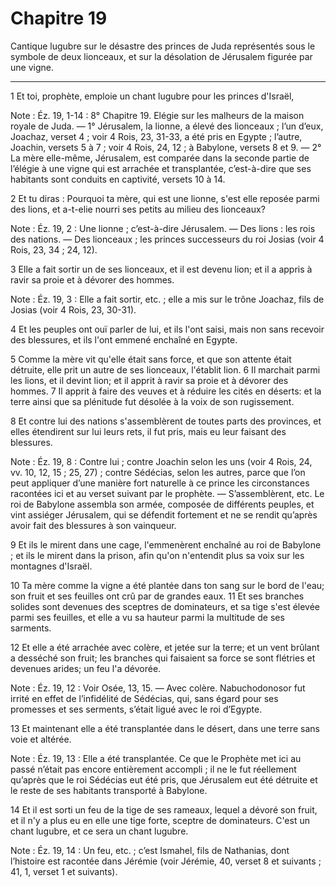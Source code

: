 # Chapitre 19

Cantique lugubre sur le désastre des princes de Juda représentés sous le symbole de deux lionceaux, et sur la désolation de Jérusalem figurée par une vigne.

***

1 Et toi, prophète, emploie un chant lugubre pour les princes d'Israël,

<span class="bible-note">Note : </span> Éz. 19, 1-14 : 8° Chapitre 19. Elégie sur les malheurs de la maison royale de Juda. ― 1° Jérusalem, la lionne, a élevé des lionceaux ; l’un d’eux, Joachaz, verset 4 ; voir 4 Rois, 23, 31-33, a été pris en Egypte ; l’autre, Joachin, versets 5 à 7 ; voir 4 Rois, 24, 12 ; à Babylone, versets 8 et 9. ― 2° La mère elle-même, Jérusalem, est comparée dans la seconde partie de l’élégie à une vigne qui est arrachée et transplantée, c’est-à-dire que ses habitants sont conduits en captivité, versets 10 à 14.


2 Et tu diras : Pourquoi ta mère, qui est une lionne, s'est elle reposée parmi des lions, et a-t-elie nourri ses petits au milieu des lionceaux?

<span class="bible-note">Note : </span> Éz. 19, 2 : Une lionne ; c’est-à-dire Jérusalem. ― Des lions : les rois des nations. ― Des lionceaux ; les princes successeurs du roi Josias (voir 4 Rois, 23, 34 ; 24, 12).

3 Elle a fait sortir un de ses lionceaux, et il est devenu lion; et il a appris à ravir sa proie et à dévorer des hommes.

<span class="bible-note">Note : </span> Éz. 19, 3 : Elle a fait sortir, etc. ; elle a mis sur le trône Joachaz, fils de Josias (voir 4 Rois, 23, 30-31).

4 Et les peuples ont ouï parler de lui, et ils l'ont saisi, mais non sans recevoir des blessures, et ils l'ont emmené enchaîné en Egypte.


5 Comme la mère vit qu'elle était sans force, et que son attente était détruite, elle prit un autre de ses lionceaux, l'établit lion. 6 Il marchait parmi les lions, et il devint lion; et il apprit à ravir sa proie et à dévorer des hommes. 7 Il apprit à faire des veuves et à réduire les cités en déserts: et la terre ainsi que sa plénitude fut désolée à la voix de son rugissement.


8 Et contre lui des nations s'assemblèrent de toutes parts des provinces, et elles étendirent sur lui leurs rets, il fut pris, mais eu leur faisant des blessures.

<span class="bible-note">Note : </span> Éz. 19, 8 : Contre lui ; contre Joachin selon les uns (voir 4 Rois, 24, vv. 10, 12, 15 ; 25, 27) ; contre Sédécias, selon les autres, parce que l’on peut appliquer d’une manière fort naturelle à ce prince les circonstances racontées ici et au verset suivant par le prophète. ― S’assemblèrent, etc. Le roi de Babylone assembla son armée, composée de différents peuples, et vint assiéger Jérusalem, qui se défendit fortement et ne se rendit qu’après avoir fait des blessures à son vainqueur.

9 Et ils le mirent dans une cage, l'emmenèrent enchaîné au roi de Babylone ; et ils le mirent dans la prison, afin qu'on n'entendit plus sa voix sur les montagnes d'Israël.


10 Ta mère comme la vigne a été plantée dans ton sang sur le bord de l'eau; son fruit et ses feuilles ont crû par de grandes eaux. 11 Et ses branches solides sont devenues des sceptres de dominateurs, et sa tige s'est élevée parmi ses feuilles, et elle a vu sa hauteur parmi la multitude de ses sarments.


12 Et elle a été arrachée avec colère, et jetée sur la terre; et un vent brûlant a desséché son fruit; les branches qui faisaient sa force se sont flétries et devenues arides; un feu l'a dévorée.

<span class="bible-note">Note : </span> Éz. 19, 12 : Voir Osée, 13, 15. ― Avec colère. Nabuchodonosor fut irrité en effet de l’infidélité de Sédécias, qui, sans égard pour ses promesses et ses serments, s’était ligué avec le roi d’Egypte.

13 Et maintenant elle a été transplantée dans le désert, dans une terre sans voie et altérée.

<span class="bible-note">Note : </span> Éz. 19, 13 : Elle a été transplantée. Ce que le Prophète met ici au passé n’était pas encore entièrement accompli ; il ne le fut réellement qu’après que le roi Sédécias eut été pris, que Jérusalem eut été détruite et le reste de ses habitants transporté à Babylone.

14 Et il est sorti un feu de la tige de ses rameaux, lequel a dévoré son fruit, et il n'y a plus eu en elle une tige forte, sceptre de dominateurs. C'est un chant lugubre, et ce sera un chant lugubre.

<span class="bible-note">Note : </span> Éz. 19, 14 : Un feu, etc. ; c’est Ismahel, fils de Nathanias, dont l’histoire est racontée dans Jérémie (voir Jérémie, 40, verset 8 et suivants ; 41, 1, verset 1 et suivants).


